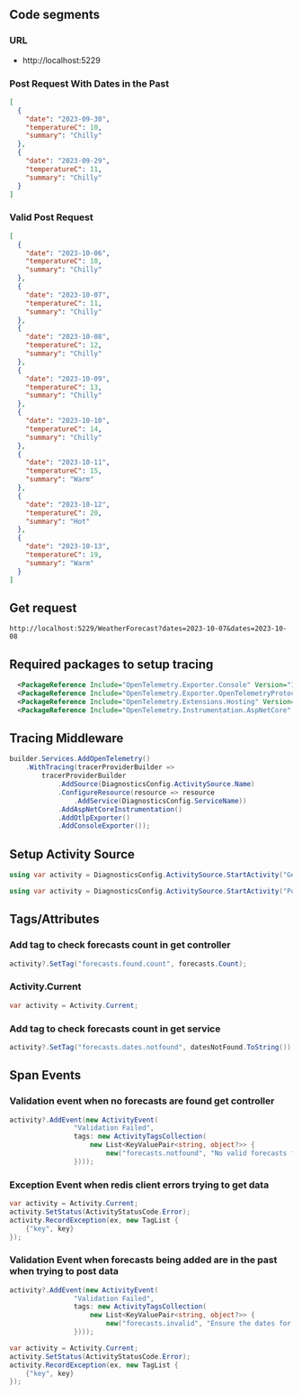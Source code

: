 ## Code segments

### URL
- http://localhost:5229

### Post Request With Dates in the Past

```json
[
  {
    "date": "2023-09-30",
    "temperatureC": 10,
    "summary": "Chilly"
  },
  {
    "date": "2023-09-29",
    "temperatureC": 11,
    "summary": "Chilly"
  }
]
```

### Valid Post Request

```json
[
  {
    "date": "2023-10-06",
    "temperatureC": 10,
    "summary": "Chilly"
  },
  {
    "date": "2023-10-07",
    "temperatureC": 11,
    "summary": "Chilly"
  },
  {
    "date": "2023-10-08",
    "temperatureC": 12,
    "summary": "Chilly"
  },
  {
    "date": "2023-10-09",
    "temperatureC": 13,
    "summary": "Chilly"
  },
  {
    "date": "2023-10-10",
    "temperatureC": 14,
    "summary": "Chilly"
  },
  {
    "date": "2023-10-11",
    "temperatureC": 15,
    "summary": "Warm"
  },
  {
    "date": "2023-10-12",
    "temperatureC": 20,
    "summary": "Hot"
  },
  {
    "date": "2023-10-13",
    "temperatureC": 19,
    "summary": "Warm"
  }
]
```

## Get request

```text
http://localhost:5229/WeatherForecast?dates=2023-10-07&dates=2023-10-08
```

## Required packages to setup tracing

```xml
  <PackageReference Include="OpenTelemetry.Exporter.Console" Version="1.5.1" />
  <PackageReference Include="OpenTelemetry.Exporter.OpenTelemetryProtocol" Version="1.5.1" />
  <PackageReference Include="OpenTelemetry.Extensions.Hosting" Version="1.5.1" />
  <PackageReference Include="OpenTelemetry.Instrumentation.AspNetCore" Version="1.5.1-beta.1" />
```

## Tracing Middleware

```c#
builder.Services.AddOpenTelemetry()
    .WithTracing(tracerProviderBuilder =>
        tracerProviderBuilder
            .AddSource(DiagnosticsConfig.ActivitySource.Name)
            .ConfigureResource(resource => resource
                .AddService(DiagnosticsConfig.ServiceName))
            .AddAspNetCoreInstrumentation()
            .AddOtlpExporter()
            .AddConsoleExporter());
```

## Setup Activity Source

```c#
using var activity = DiagnosticsConfig.ActivitySource.StartActivity("Get Weather Forecasts");
```

```c#
using var activity = DiagnosticsConfig.ActivitySource.StartActivity("Post Weather Forecasts");
```

## Tags/Attributes

### Add tag to check forecasts count in get controller

```c#
activity?.SetTag("forecasts.found.count", forecasts.Count);
```

### Activity.Current

```c#
var activity = Activity.Current;
```

### Add tag to check forecasts count in get service

```c#
activity?.SetTag("forecasts.dates.notfound", datesNotFound.ToString());
```

## Span Events

### Validation event when no forecasts are found get controller

```c#
activity?.AddEvent(new ActivityEvent(
                "Validation Failed",
                tags: new ActivityTagsCollection(
                    new List<KeyValuePair<string, object?>> {
                        new("forecasts.notfound", "No valid forecasts found")
                })));
```

### Exception Event when redis client errors trying to get data

```c#
var activity = Activity.Current;
activity.SetStatus(ActivityStatusCode.Error);
activity.RecordException(ex, new TagList {
    {"key", key}
});
```

### Validation Event when forecasts being added are in the past when trying to post data

```c#
activity?.AddEvent(new ActivityEvent(
                "Validation Failed",
                tags: new ActivityTagsCollection(
                    new List<KeyValuePair<string, object?>> {
                        new("forecasts.invalid", "Ensure the dates for forecasts are in the future")
                })));
```

```c#
var activity = Activity.Current;
activity.SetStatus(ActivityStatusCode.Error);
activity.RecordException(ex, new TagList {
    {"key", key}
});
```
